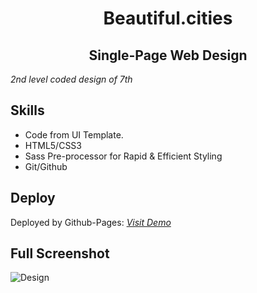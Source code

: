 # <h1 style="text-align: center">Beautiful.cities</h1>

<h2 style="text-align: center"> Single-Page Web Design</h2>

_2nd level coded design of 7th_

## Skills

- Code from UI Template.
- HTML5/CSS3
- Sass Pre-processor for Rapid & Efficient Styling
- Git/Github

## Deploy

Deployed by Github-Pages: _[Visit Demo](https://imsabry.github.io/Beautiful-Cities/)_

## Full Screenshot

![Design](./Design/beautiful_cities.png)
